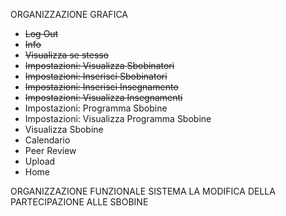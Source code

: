 ORGANIZZAZIONE GRAFICA
- ~~Log Out~~
- ~~Info~~
- ~~Visualizza se stesso~~
- ~~Impostazioni: Visualizza Sbobinatori~~
- ~~Impostazioni: Inserisci Sbobinatori~~
- ~~Impostazioni: Inserisci Insegnamento~~
- ~~Impostazioni: Visualizza Insegnamenti~~
- Impostazioni: Programma Sbobine
- Impostazioni: Visualizza Programma Sbobine
- Visualizza Sbobine
- Calendario
- Peer Review
- Upload
- Home

ORGANIZZAZIONE FUNZIONALE
SISTEMA LA MODIFICA DELLA PARTECIPAZIONE ALLE SBOBINE